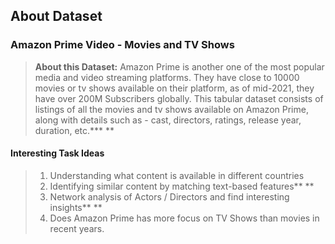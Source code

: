 ## About Dataset

### Amazon Prime Video - Movies and TV Shows

> **About this Dataset:** Amazon Prime is another one of the most popular media and video streaming platforms. They have close to 10000 movies or tv shows available on their platform, as of mid-2021, they have over 200M Subscribers globally. This tabular dataset consists of listings of all the movies and tv shows available on Amazon Prime, along with details such as - cast, directors, ratings, release year, duration, etc.*** **

#### Interesting Task Ideas

> 1. Understanding what content is available in different countries
> 2. Identifying similar content by matching text-based features** **
> 3. Network analysis of Actors / Directors and find interesting insights** **
> 4. Does Amazon Prime has more focus on TV Shows than movies in recent years.
>
